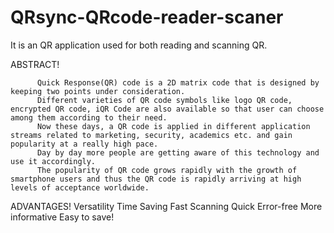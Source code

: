 # QRsync-QRcode-reader-scaner
It is an QR application used for both reading and scanning QR.


ABSTRACT!



          Quick Response(QR) code is a 2D matrix code that is designed by keeping two points under consideration.
          Different varieties of QR code symbols like logo QR code, encrypted QR code, iQR Code are also available so that user can choose among them according to their need.
          Now these days, a QR code is applied in different application streams related to marketing, security, academics etc. and gain popularity at a really high pace. 
          Day by day more people are getting aware of this technology and use it accordingly.
          The popularity of QR code grows rapidly with the growth of smartphone users and thus the QR code is rapidly arriving at high levels of acceptance worldwide.
          
          
ADVANTAGES!
          Versatility
          Time Saving
          Fast Scanning
          Quick 
          Error-free
          More informative
          Easy to save!






